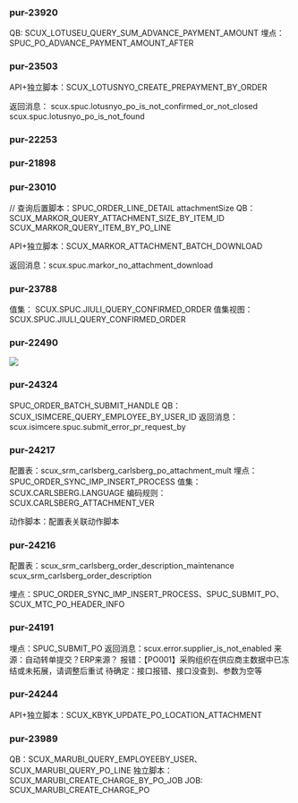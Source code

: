 

### pur-23920

QB: SCUX_LOTUSEU_QUERY_SUM_ADVANCE_PAYMENT_AMOUNT
埋点：SPUC_PO_ADVANCE_PAYMENT_AMOUNT_AFTER

### pur-23503

API+独立脚本：SCUX_LOTUSNYO_CREATE_PREPAYMENT_BY_ORDER

返回消息：
scux.spuc.lotusnyo_po_is_not_confirmed_or_not_closed
scux.spuc.lotusnyo_po_is_not_found



### pur-22253


### pur-21898


### pur-23010


// 查询后置脚本：SPUC_ORDER_LINE_DETAIL
attachmentSize
QB：SCUX_MARKOR_QUERY_ATTACHMENT_SIZE_BY_ITEM_ID
SCUX_MARKOR_QUERY_ITEM_BY_PO_LINE

API+独立脚本：SCUX_MARKOR_ATTACHMENT_BATCH_DOWNLOAD

返回消息：scux.spuc.markor_no_attachment_download


### pur-23788

值集：  SCUX.SPUC.JIULI_QUERY_CONFIRMED_ORDER
值集视图：  SCUX.SPUC.JIULI_QUERY_CONFIRMED_ORDER


### pur-22490
![](https://s3.bmp.ovh/imgs/2023/08/24/3c1195c6f528ac8c.png)




### pur-24324
SPUC_ORDER_BATCH_SUBMIT_HANDLE
QB：SCUX_ISIMCERE_QUERY_EMPLOYEE_BY_USER_ID
返回消息：scux.isimcere.spuc.submit_error_pr_request_by


### pur-24217
配置表：scux_srm_carlsberg_carlsberg_po_attachment_mult
埋点：SPUC_ORDER_SYNC_IMP_INSERT_PROCESS
值集：SCUX.CARLSBERG.LANGUAGE
编码规则：SCUX.CARLSBERG_ATTACHMENT_VER

动作脚本：配置表关联动作脚本

### pur-24216

配置表：scux_srm_carlsberg_order_description_maintenance
scux_srm_carlsberg_order_description

埋点：SPUC_ORDER_SYNC_IMP_INSERT_PROCESS、SPUC_SUBMIT_PO、SCUX_MTC_PO_HEADER_INFO

### pur-24191

埋点：SPUC_SUBMIT_PO
返回消息：scux.error.supplier_is_not_enabled
来源：自动转单提交？ERP来源？
报错：【PO001】采购组织在供应商主数据中已冻结或未拓展，请调整后重试
待确定：接口报错、接口没查到、参数为空等

### pur-24244

API+独立脚本：SCUX_KBYK_UPDATE_PO_LOCATION_ATTACHMENT

### pur-23989

QB：SCUX_MARUBI_QUERY_EMPLOYEEBY_USER、SCUX_MARUBI_QUERY_PO_LINE
独立脚本：SCUX_MARUBI_CREATE_CHARGE_BY_PO_JOB
JOB: SCUX_MARUBI_CREATE_CHARGE_PO




